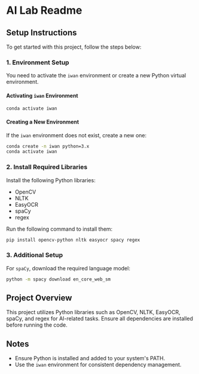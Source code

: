 # AI Lab Readme

## Setup Instructions

To get started with this project, follow the steps below:

### 1. Environment Setup
You need to activate the `iwan` environment or create a new Python virtual environment.

#### Activating `iwan` Environment
```bash
conda activate iwan
```

#### Creating a New Environment
If the `iwan` environment does not exist, create a new one:
```bash
conda create -n iwan python=3.x
conda activate iwan
```

### 2. Install Required Libraries
Install the following Python libraries:
- OpenCV
- NLTK
- EasyOCR
- spaCy
- regex

Run the following command to install them:
```bash
pip install opencv-python nltk easyocr spacy regex
```

### 3. Additional Setup
For `spaCy`, download the required language model:
```bash
python -m spacy download en_core_web_sm
```

## Project Overview
This project utilizes Python libraries such as OpenCV, NLTK, EasyOCR, spaCy, and regex for AI-related tasks. Ensure all dependencies are installed before running the code.

## Notes
- Ensure Python is installed and added to your system's PATH.
- Use the `iwan` environment for consistent dependency management.
